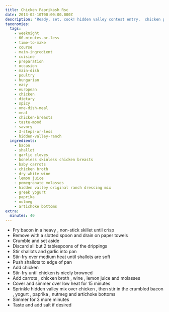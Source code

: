 ```yaml
---
title: Chicken Paprikash Rsc
date: 2013-02-10T00:00:00.000Z
description: "Ready, set, cook! hidden valley contest entry.  chicken paprika has been around for a very long time.  my version is a little bit different.  by adding a few more ingredients \"chicken paprikash\" is a whole new experience that everyone raves about. the smoked paprika is hot, so you are warned!  the artichokes are a nice surprise.\r\n\r\nit is easier to cut up the chicken if it is put in the freezer for about 10 minutes. served with rice or noodles and a green salad, it is a complete meal.  enjoy!"
taxonomies:
  tags:
    - weeknight
    - 60-minutes-or-less
    - time-to-make
    - course
    - main-ingredient
    - cuisine
    - preparation
    - occasion
    - main-dish
    - poultry
    - hungarian
    - easy
    - european
    - chicken
    - dietary
    - spicy
    - one-dish-meal
    - meat
    - chicken-breasts
    - taste-mood
    - savory
    - 3-steps-or-less
    - hidden-valley-ranch
  ingredients:
    - bacon
    - shallot
    - garlic cloves
    - boneless skinless chicken breasts
    - baby carrots
    - chicken broth
    - dry white wine
    - lemon juice
    - pomegranate molasses
    - hidden valley original ranch dressing mix
    - greek yogurt
    - paprika
    - nutmeg
    - artichoke bottoms
extra:
  minutes: 40
---
```

 - Fry bacon in a heavy , non-stick skillet until crisp
 - Remove with a slotted spoon and drain on paper towels
 - Crumble and set aside
 - Discard all but 2 tablespoons of the drippings
 - Stir shallots and garlic into pan
 - Stir-fry over medium heat until shallots are soft
 - Push shallots to edge of pan
 - Add chicken
 - Stir-fry until chicken is nicely browned
 - Add carrots , chicken broth , wine , lemon juice and molasses
 - Cover and simmer over low heat for 15 minutes
 - Sprinkle hidden valley mix over chicken , then stir in the crumbled bacon , yogurt , paprika , nutmeg and artichoke bottoms
 - Simmer for 3 more minutes
 - Taste and add salt if desired
